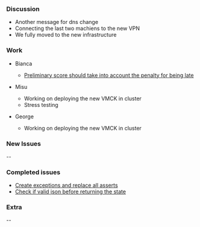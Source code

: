 ### Discussion ###
* Another message for dns change
* Connecting the last two machiens to the new VPN
* We fully moved to the new infrastructure

### Work ###
* Bianca
    * [Preliminary score should take into account the penalty for being late](https://github.com/vmck/acs-interface/issues/257)

* Misu
    * Working on deploying the new VMCK in cluster
    * Stress testing

* George
    * Working on deploying the new VMCK in cluster

### New Issues ###
--

### Completed issues ###
* [Create exceptions and replace all asserts](https://github.com/vmck/acs-interface/issues/263)
* [Check if valid json before returning the state](https://github.com/vmck/acs-interface/issues/265)

### Extra ###
--

